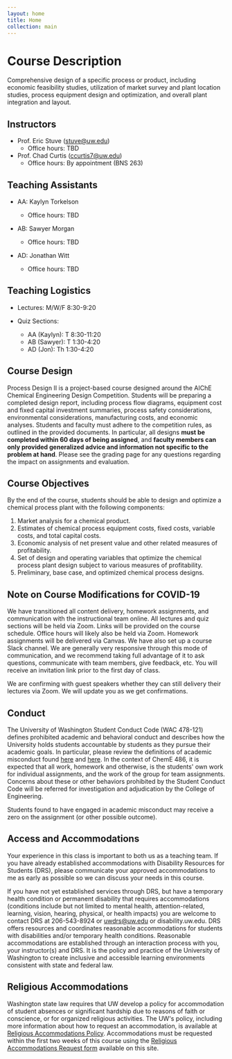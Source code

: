 ```yaml
---
layout: home
title: Home
collection: main
---
```


# Course Description

Comprehensive design of a specific process or product, including economic feasibility studies, utilization of market survey and plant location studies, process equipment design and optimization, and overall plant integration and layout.

## Instructors

- Prof. Eric Stuve (stuve@uw.edu)
  * Office hours: TBD
- Prof. Chad Curtis (ccurtis7@uw.edu)
  * Office hours: By appointment (BNS 263)

## Teaching Assistants

- AA: Kaylyn Torkelson
  * Office hours: TBD

- AB: Sawyer Morgan
  * Office hours: TBD

- AD: Jonathan Witt
  * Office hours: TBD

## Teaching Logistics

- Lectures: M/W/F 8:30-9:20

- Quiz Sections:
  * AA (Kaylyn): T 8:30-11:20
  * AB (Sawyer): T 1:30-4:20
  * AD (Jon): Th 1:30-4:20

## Course Design

Process Design II is a project-based course designed around the AIChE Chemical Engineering Design Competition. Students will be preparing a completed design report, including process flow diagrams, equipment cost and fixed capital investment summaries, process safety considerations, environmental considerations, manufacturing costs, and economic analyses. Students and faculty must adhere to the competition rules, as outlined in the provided documents. In particular, all designs **must be completed within 60 days of being assigned**, and **faculty members can only provided generalized advice and information not specific to the problem at hand**. Please see the grading page for any questions regarding the impact on assignments and evaluation.

## Course Objectives

By the end of the course, students should be able to design and optimize a chemical process plant with the following components:

1. Market analysis for a chemical product.
2. Estimates of chemical process equipment costs, fixed costs, variable costs, and total capital costs.
3. Economic analysis of net present value and other related measures of profitability.
4. Set of design and operating variables that optimize the chemical process plant design subject to various measures of profitability.
5. Preliminary, base case, and optimized chemical process designs.

## Note on Course Modifications for COVID-19

We have transitioned all content delivery, homework assignments, and communication with the instructional team online. All lectures and quiz sections will be held via Zoom. Links will be provided on the course schedule. Office hours will likely also be held via Zoom. Homework assignments will be delivered via Canvas. We have also set up a course Slack channel. We are generally very responsive through this mode of communication, and we recommend taking full advantage of it to ask questions, communicate with team members, give feedback, etc. You will receive an invitation link prior to the first day of class.

We are confirming with guest speakers whether they can still delivery their lectures via Zoom. We will update you as we get confirmations.  

## Conduct

The University of Washington Student Conduct Code (WAC 478-121) defines prohibited academic and behavioral conduct and describes how the University holds students accountable by students as they pursue their academic goals. In particular, please review the definitions of academic misconduct found [here](http://www.washington.edu/admin/rules/policies/SGP/SPCH209.html#7) and [here](http://www.washington.edu/admin/rules/policies/SGP/SPCH210.html#7). In the context of ChemE 486, it is expected that all work, homework and otherwise, is the students' own work for individual assignments, and the work of the group for team assignments. Concerns about these or other behaviors prohibited by the Student Conduct Code will be referred for investigation and adjudication by the College of Engineering.

Students found to have engaged in academic misconduct may receive a zero on the assignment (or other possible outcome).

## Access and Accommodations

Your experience in this class is important to both us as a teaching team. If you have already established accommodations with Disability Resources for Students (DRS), please communicate your approved accommodations to me as early as possible so we can discuss your needs in this course.

If you have not yet established services through DRS, but have a temporary health condition or permanent disability that requires accommodations (conditions include but not limited to mental health, attention-related, learning, vision, hearing, physical, or health impacts) you are welcome to contact DRS at 206-543-8924 or uwdrs@uw.edu or disability.uw.edu. DRS offers resources and coordinates reasonable accommodations for students with disabilities and/or temporary health conditions. Reasonable accommodations are established through an interaction process with you, your instructor(s) and DRS. It is the policy and practice of the University of Washington to create inclusive and accessible learning environments consistent with state and federal law.

## Religious Accommodations

Washington state law requires that UW develop a policy for accommodation of student absences or significant hardship due to reasons of faith or conscience, or for organized religious activities. The UW's policy, including more information about how to request an accommodation, is available at [Religious Accommodations Policy](https://registrar.washington.edu/staffandfaculty/religious-accommodations-policy/). Accommodations must be requested within the first two weeks of this course using the [Religious Accommodations Request form](https://registrar.washington.edu/students/religious-accommodations-request/) available on this site.

<div class="home">

</div>
